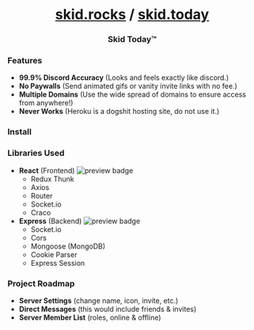<h1 align="center"> <a href="https://skid.rocks">skid.rocks</a> / <a href="https://skid.today">skid.today</a></h1>
<h3 align="center">Skid Today™ </h1>


### Features
* **99.9% Discord Accuracy** (Looks and feels exactly like discord.)
* **No Paywalls** (Send animated gifs or vanity invite links with no fee.)
* **Multiple Domains** (Use the wide spread of domains to ensure access from anywhere!)
* **Never Works** (Heroku is a dogshit hosting site, do not use it.)

### Install

### Libraries Used
* **React** (Frontend) <img alt="preview badge" src="https://img.shields.io/npm/v/react">
  * Redux Thunk
  * Axios
  * Router
  * Socket.io
  * Craco
* **Express** (Backend) <img alt="preview badge" src="https://img.shields.io/npm/v/express">
  * Socket.io
  * Cors
  * Mongoose (MongoDB)
  * Cookie Parser
  * Express Session

### Project Roadmap
* **Server Settings** (change name, icon, invite, etc.)
* **Direct Messages** (this would include friends & invites)
* **Server Member List** (roles, online & offline)

